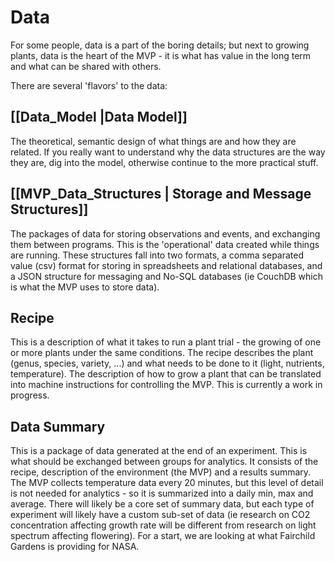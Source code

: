 # Data
For some people, data is a part of the boring details; but next to growing plants, data is the heart of the MVP - it is what has value in the long term and what can be shared with others.

There are several 'flavors' to the data:
## [[Data_Model |Data Model]]
The theoretical, semantic design of what things are and how they are related.  If you really want to understand why the data structures are the way they are, dig into the model, otherwise continue to the more practical stuff.

## [[MVP_Data_Structures | Storage and Message Structures]]
The packages of data for storing observations and events, and exchanging them between programs.  This is the 'operational' data created while things are running.  These structures fall into two formats, a comma separated value (csv) format for storing in spreadsheets and relational databases, and a JSON structure for messaging and No-SQL databases (ie CouchDB which is what the MVP uses to store data).

## Recipe
This is a description of what it takes to run a plant trial - the growing of one or more plants under the same conditions.  The recipe describes the plant (genus, species, variety, ...) and what needs to be done to it (light, nutrients, temperature).  The description of how to grow a plant that can be translated into machine instructions for controlling the MVP.  This is currently a work in progress.

## Data Summary
This is a package of data generated at the end of an experiment.  This is what should be exchanged between groups for analytics.  It consists of the recipe, description of the environment (the MVP) and a results summary.  The MVP collects temperature data every 20 minutes, but this level of detail is not needed for analytics - so it is summarized into a daily min, max and average.  There will likely be a core set of summary data, but each type of experiment will likely have a custom sub-set of data (ie research on CO2 concentration affecting growth rate will be different from research on light spectrum affecting flowering).  For a start, we are looking at what Fairchild Gardens is providing for NASA. 

